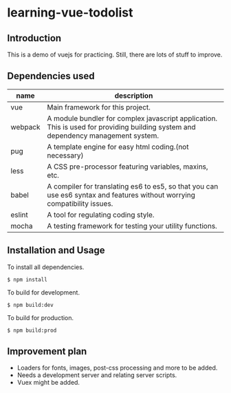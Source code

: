 # learning-vue-todolist
## Introduction
This is a demo of vuejs for practicing. Still, there are lots of stuff to improve.

## Dependencies used
| name            |   description   |        
|----------------|-------------------|
|     vue      |         Main framework for this project.       |
|     webpack  |    A module bundler for complex javascript application. This is used for providing building system and dependency management system. |
|     pug       |   A template engine for easy html coding.(not necessary)  |
|     less      |   A CSS pre-processor featuring variables, maxins, etc. |
|     babel     |   A compiler for translating es6 to es5, so that you can use es6 syntax and features without worrying compatibility issues. |
|     eslint    |  A tool for regulating coding style. |
|     mocha     |  A testing framework for testing your utility functions. |

## Installation and Usage
To install all dependencies.

 `$ npm install`

To build for development.
 
 `$ npm build:dev`
 
 To build for production.
 
 `$ npm build:prod`

## Improvement plan
+ Loaders for fonts, images, post-css processing and more to be added.
+ Needs a development server and relating server scripts.
+ Vuex might be added.
